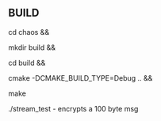 ## BUILD

cd chaos &&

mkdir build &&

cd build &&
 
cmake -DCMAKE_BUILD_TYPE=Debug .. &&

make

./stream_test - encrypts a 100 byte msg
